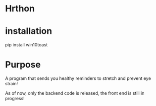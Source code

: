 # Hrthon
# installation
pip install win10toast

# Purpose
A program that sends you healthy reminders to stretch and prevent eye strain!

As of now, only the backend code is released, the front end is still in progress!

